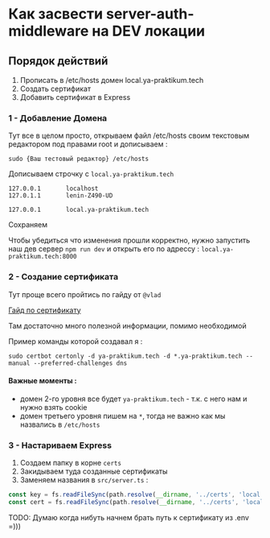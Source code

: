 # Как засвести server-auth-middleware на DEV локации

## Порядок действий
1. Прописать в /etc/hosts домен local.ya-praktikum.tech
2. Создать сертификат
3. Добавить сертификат в Express

### 1 - Добавление Домена

Тут все в целом просто, открываем файл /etc/hosts своим текстовым редактором под правами root и дописываем :

```text
sudo {Ваш тестовый редактор} /etc/hosts
```

Дописываем строчку с `local.ya-praktikum.tech` 

```text
127.0.0.1       localhost
127.0.1.1       lenin-Z490-UD

127.0.0.1       local.ya-praktikum.tech
```

Сохраняем

Чтобы убедиться что изменения прошли корректно, нужно запустить наш дев сервер `npm run dev` и открыть его по адрессу : `local.ya-praktikum.tech:8000`

### 2 - Создание сертификата

Тут проще всего пройтись по гайду от `@vlad`

[Гайд по сертификату](https://web.dev/how-to-use-local-https/)

Там достаточно много полезной информации, помимо необходимой

Пример команды которой создавал я :

`sudo certbot certonly -d ya-praktikum.tech -d *.ya-praktikum.tech --manual --preferred-challenges dns`

#### Важные моменты :
- домен 2-го уровня все будет `ya-praktikum.tech` - т.к. с него нам и нужно взять cookie
- домен третьего уровня пишем на `*`, тогда не важно как мы назвались в `/etc/hosts`

### 3 - Настариваем Express

1. Создаем папку в корне `certs`
2. Закидываем туда созданные сертификаты
3. Заменяем названия в `src/server.ts` :
```javascript
const key = fs.readFileSync(path.resolve(__dirname, '../certs', 'local.ya-praktikum.tech-key.pem'));
const cert = fs.readFileSync(path.resolve(__dirname, '../certs', 'local.ya-praktikum.tech.pem'));
```

TODO: Думаю когда нибуть начнем брать путь к сертификату из .env =)))
